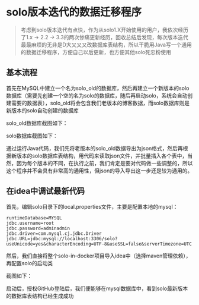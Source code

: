 # solo版本迭代的数据迁移程序

> 考虑到solo版本迭代有点快，作为从solo1.X开始使用的用户，我依次经历了1.x -> 2.2 -> 3.3的两次惨痛更新经历，回收总结后发现，每次版本迭代最最麻烦的无非是D大又又又改数据库表结构，所以干脆用Java写一个通用的数据迁移程序，方便自己以后更新，也方便其他solo死忠粉使用

## 基本流程

首先在MySQL中建立一个名为solo_old的数据库，然后再建立一个新版本的solo数据库（需要先创建一个空的名为solo的数据库，随后再启动solo，系统会自动创建需要的数据表），solo_old将会包含我们老版本的博客数据，而solo数据库则是新版本的solo自动创建的数据库

solo_old数据库截图如下：

solo数据库截图如下：

通过运行Java代码，我们先将老版本的solo_old数据导出为json格式，然后再根据新版本的solo数据库表结构，用代码来读取json文件，并批量插入各个表中，当然，因为每个版本的不同，在执行之前，我们肯定是要对代码做一些调整的，所以这个程序并不会具有非常高的通用性，但json的导入导出这一步还是较为通用的。

## 在idea中调试最新代码

首先，编辑solo目录下的local.properties文件，主要是配置本地的mysql：

````properties
runtimeDatabase=MYSQL
jdbc.username=root
jdbc.password=adminadmin
jdbc.driver=com.mysql.cj.jdbc.Driver
jdbc.URL=jdbc:mysql://localhost:3306/solo?useUnicode=yes&characterEncoding=UTF-8&useSSL=false&serverTimezone=UTC
````

然后，我们直接将整个solo-in-docker项目导入idea中（选择maven管理依赖），再配置solo的启动类

截图如下：

启动后，授权GitHub登陆后，我们便能够在mysql数据库中，看到solo最新版本的数据库表结构已经生成成功







